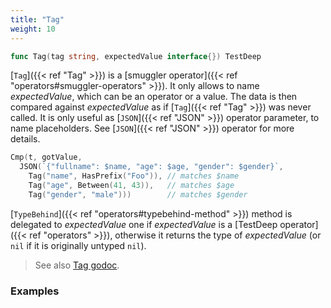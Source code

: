 ```yaml
---
title: "Tag"
weight: 10
---
```


```go
func Tag(tag string, expectedValue interface{}) TestDeep
```

[`Tag`]({{< ref "Tag" >}}) is a [smuggler operator]({{< ref "operators#smuggler-operators" >}}). It only allows to name *expectedValue*,
which can be an operator or a value. The data is then compared
against *expectedValue* as if [`Tag`]({{< ref "Tag" >}}) was never called. It is only
useful as [`JSON`]({{< ref "JSON" >}}) operator parameter, to name placeholders. See [`JSON`]({{< ref "JSON" >}})
operator for more details.

```go
Cmp(t, gotValue,
  JSON(`{"fullname": $name, "age": $age, "gender": $gender}`,
    Tag("name", HasPrefix("Foo")), // matches $name
    Tag("age", Between(41, 43)),   // matches $age
    Tag("gender", "male")))        // matches $gender
```

[`TypeBehind`]({{< ref "operators#typebehind-method" >}}) method is delegated to *expectedValue* one if
*expectedValue* is a [TestDeep operator]({{< ref "operators" >}}), otherwise it returns the
type of *expectedValue* (or `nil` if it is originally untyped `nil`).


> See also [<i class='fas fa-book'></i> Tag godoc](https://godoc.org/github.com/maxatome/go-testdeep/td#Tag).

### Examples

